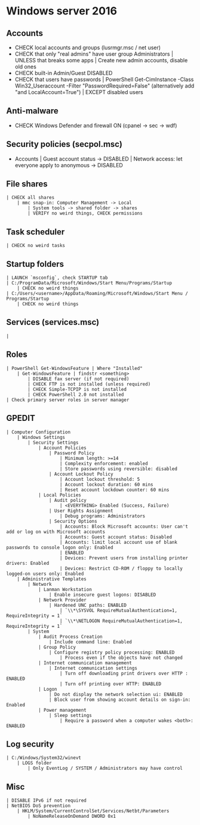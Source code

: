 # Windows server 2016

## Accounts
* CHECK local accounts and groups (lusrmgr.msc / net user)
* CHECK that only "real admins" have user group Administrators
    | UNLESS that breaks some apps
    | <ALT> Create new admin accounts, disable old ones
* CHECK built-in Admin/Guest DISABLED
* CHECK that users have passwords
    | PowerShell
        Get-CimInstance -Class Win32_Useraccount -Filter "PasswordRequired=False" (alternatively add "and LocalAccount=True")
    | EXCEPT disabled users

## Anti-malware
* CHECK Windows Defender and firewall ON (cpanel -> sec -> wdf)

## Security policies (secpol.msc)
* Accounts
    | Guest account status -> DISABLED
    | Network access: let everyone apply to anonymous -> DISABLED

## File shares
    | CHECK all shares
        | mmc snap-in: Computer Management -> Local
            | System tools -> shared folder -> shares
            | VERIFY no weird things, CHECK permissions

## Task scheduler
    | CHECK no weird tasks

## Startup folders
    | LAUNCH `msconfig`, check STARTUP tab
    | C:/ProgramData/Microsoft/Windows/Start Menu/Programs/Startup
        | CHECK no weird things
    | C:/Users/<username>/AppData/Roaming/Microsoft/Windows/Start Menu / Programs/Startup
        | CHECK no weird things

## Services (services.msc)
    |

## Roles
    | PowerShell Get-WindowsFeature | Where "Installed"
        | Get-WindowsFeature | findstr <something>
            | DISABLE fax server (if not required)
            | CHECK FTP is not installed (unless required)
            | CHECK Simple-TCPIP is not installed
            | CHECK PowerShell 2.0 not installed
    | Check primary server roles in server manager

## GPEDIT
    | Computer Configuration
        | Windows Settings
            | Security Settings
                | Account Policies
                    | Password Policy
                        | Minimum length: >=14
                        | Complexity enforcement: enabled
                        | Store passwords using reversible: disabled
                    | Account Lockout Policy
                        | Account lockout threshold: 5
                        | Account lockout duration: 60 mins
                        | Reset account lockdown counter: 60 mins
                | Local Policies
                    | Audit policy
                        | <EVERYTHING> Enabled (Success, Failure)
                    | User Rights Assignment
                        | Debug programs: Administrators
                    | Security Options
                        | Accounts: Block Microsoft accounts: User can't add or log on with Microsoft accounts
                        | Accounts: Guest account status: Disabled
                        | Accounts: limit local account use of blank passwords to console logon only: Enabled
                        | ENABLED
                        | Devices: Prevent users from installing printer drivers: Enabled
                        | Devices: Restrict CD-ROM / floppy to locally logged-on users only: Enabled
        | Administrative Templates
            | Network
                | Lanman Workstation
                    | Enable insecure guest logons: DISABLED
                | Network Provider
                    | Hardened UNC paths: ENABLED
                        | `\\*\SYSVOL RequireMutualAuthentication=1, RequireIntegrity = 1`
                        | `\\*\NETLOGON RequireMutualAuthentication=1, RequireIntegrity = 1`
            | System
                | Audit Process Creation
                    | Include command line: Enabled
                | Group Policy
                    | Configure registry policy processing: ENABLED
                        | Process even if the objects have not changed
                | Internet communication management
                    | Internet communication settings
                        | Turn off downloading print drivers over HTTP : ENABLED
                        | Turn off printing over HTTP: ENABLED
                | Logon
                    | Do not display the network selection ui: ENABLED
                    | Block user from showing account details on sign-in: Enabled
                | Power management
                    | Sleep settings
                        | Require a password when a computer wakes <both>: ENABLED

## Log security
    | C:/Windows/System32/winevt
        | LOGS folder
            | Only EventLog / SYSTEM / Administrators may have control
## Misc
    | DISABLE IPv6 if not required
    | NetBIOS DoS prevention
        | HKLM/System/CurrentControlSet/Services/Netbt/Parameters
            | NoNameReleaseOnDemand DWORD 0x1
